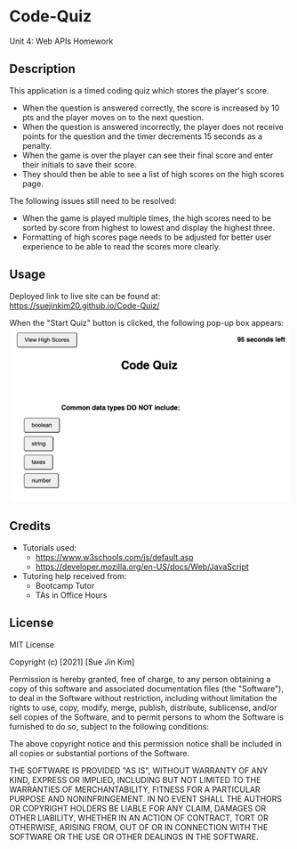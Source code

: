 # Code-Quiz
Unit 4: Web APIs Homework

## Description

This application is a timed coding quiz which stores the player's score. 

* When the question is answered correctly, the score is increased  by 10 pts and the player moves on to the next question.
* When the question is answered incorrectly, the player does not receive points for the question and the timer decrements 15 seconds as a penalty.
* When the game is over the player can see their final score and enter their initials to save their score.
* They should then be able to see a list of high scores on the high scores page.

The following issues still need to be resolved:
* When the game is played multiple times, the high scores need to be sorted by score from highest to lowest and display the highest three.
* Formatting of high scores page needs to be adjusted for better user experience to be able to read the scores more clearly.


## Usage
Deployed link to live site can be found at: https://suejinkim20.github.io/Code-Quiz/

When the "Start Quiz" button is clicked, the following pop-up box appears: 
![Screenshot 1](./assets/images/screenshot1.png)


## Credits

* Tutorials used:
    * https://www.w3schools.com/js/default.asp
    * https://developer.mozilla.org/en-US/docs/Web/JavaScript
* Tutoring help received from:
    * Bootcamp Tutor
    * TAs in Office Hours

## License

MIT License

Copyright (c) [2021] [Sue Jin Kim]

Permission is hereby granted, free of charge, to any person obtaining a copy of this software and associated documentation files (the "Software"), to deal in the Software without restriction, including without limitation the rights to use, copy, modify, merge, publish, distribute, sublicense, and/or sell copies of the Software, and to permit persons to whom the Software is furnished to do so, subject to the following conditions:

The above copyright notice and this permission notice shall be included in all copies or substantial portions of the Software.

THE SOFTWARE IS PROVIDED "AS IS", WITHOUT WARRANTY OF ANY KIND, EXPRESS OR IMPLIED, INCLUDING BUT NOT LIMITED TO THE WARRANTIES OF MERCHANTABILITY, FITNESS FOR A PARTICULAR PURPOSE AND NONINFRINGEMENT. IN NO EVENT SHALL THE AUTHORS OR COPYRIGHT HOLDERS BE LIABLE FOR ANY CLAIM, DAMAGES OR OTHER LIABILITY, WHETHER IN AN ACTION OF CONTRACT, TORT OR OTHERWISE, ARISING FROM, OUT OF OR IN CONNECTION WITH THE SOFTWARE OR THE USE OR OTHER DEALINGS IN THE SOFTWARE.
